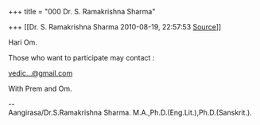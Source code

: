 +++
title = "000 Dr. S. Ramakrishna Sharma"

+++
[[Dr. S. Ramakrishna Sharma	2010-08-19, 22:57:53 [Source](https://groups.google.com/g/bvparishat/c/DoR9ikWdQVE)]]



Hari Om.  
  
Those who want to participate may contact :  
  
[vedic...@gmail.com]()  
  
With Prem and Om.  
  
--  
Aangirasa/Dr.S.Ramakrishna Sharma. M.A.,Ph.D.(Eng.Lit.),Ph.D.(Sanskrit.).  

